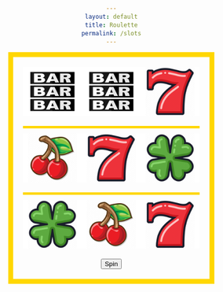 ```yaml
---
layout: default
title: Roulette
permalink: /slots
---
```


<html lang="en">
<head>
  <meta charset="UTF-8">
  <meta name="viewport" content="width=device-width, initial-scale=1.0">
  <title>Slot Machine</title>
  <style>
    body {
      background-image: url('images/slotmachine.png');
      background-size: 60%;
      background-position: center center;
      background-attachment: fixed;
      margin: 0;
      font-family: 'Arial', sans-serif;
      color: #ffffff; /* Text color */
      text-align: center;
      padding: 50px; /* Add padding to the content */
    }
    .slot-machine {
      text-align: center;
      border: 10px solid gold; /* Golden border around the entire slot machine */
      padding: 20px; /* Add some padding */
      display: inline-block; /* Ensures the slot machine container fits its content */
      margin: auto; /* Center the slot machine horizontally */
    }
    .reel-container {
      margin-bottom: 20px; /* Add some space between rows */
      background-color: white; /* White backdrop for the slot container */
    }
    .row-divider {
      width: 100%;
      height: 5px; /* Height of the row divider */
      background-color: gold; /* Color of the row divider */
      margin: 10px 0; /* Add some space above and below the row divider */
    }
    .reel {
      display: flex;
      flex-direction: row; /* Align symbols horizontally */
      justify-content: center; /* Center symbols horizontally */
    }
    .reel img {
      width: 100px; /* Adjust as needed */
      margin: 0 10px; /* Adjust as needed */
    }

  </style>
</head>
<body>
  <div class="slot-machine">
    <div class="reel-container">
      <div class="reel">
        <img src="images/slotbar.png" alt="Cherry">
        <img src="images/slotbar.png" alt="Bar">
        <img src="images/slot7.png" alt="Seven">
      </div>
    </div>
    <div class="row-divider"></div> <!-- Divider between rows -->
    <div class="reel-container">
      <div class="reel">
        <img src="images/slotcherry.png" alt="Cherry">
        <img src="images/slot7.png" alt="Bar">
        <img src="images/slotclover.png" alt="Seven">
        <!-- Add more images here -->
      </div>
    </div>
    <div class="row-divider"></div> <!-- Divider between rows -->
    <div class="reel-container">
      <div class="reel">
        <img src="images/slotclover.png" alt="Cherry">
        <img src="images/slotcherry.png" alt="Bar">
        <img src="images/slot7.png" alt="Seven">
        <!-- Add more images here -->
      </div>
    </div>
    <button id="spin-btn">Spin</button>
  </div>
  
  <script src="slots.js"></script>
</body>
</html>
